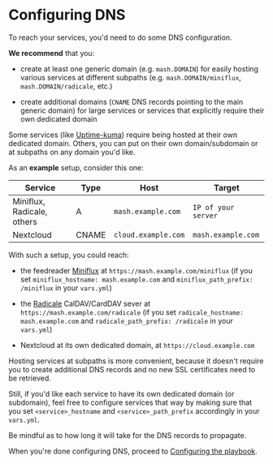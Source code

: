 # Configuring DNS

To reach your services, you'd need to do some DNS configuration.

**We recommend** that you:

- create at least one generic domain (e.g. `mash.DOMAIN`) for easily hosting various services at different subpaths (e.g. `mash.DOMAIN/miniflux`, `mash.DOMAIN/radicale`, etc.)

- create additional domains (`CNAME` DNS records pointing to the main generic domain) for large services or services that explicitly require their own dedicated domain

Some services (like [Uptime-kuma](services/uptime-kuma.md)) require being hosted at their own dedicated domain.
Others, you can put on their own domain/subdomain or at subpaths on any domain you'd like.

As an **example** setup, consider this one:

| Service                    | Type  | Host                | Target              |
|--------------------------- |-------|---------------------|---------------------|
| Miniflux, Radicale, others | A     | `mash.example.com`  | `IP of your server` |
| Nextcloud                  | CNAME | `cloud.example.com` | `mash.example.com`  |

With such a setup, you could reach:

- the feedreader [Miniflux](services/miniflux.md) at `https://mash.example.com/miniflux` (if you set
`miniflux_hostname: mash.example.com` and `miniflux_path_prefix: /miniflux` in your `vars.yml`)

- the [Radicale](services/radicale.md) CalDAV/CardDAV sever at `https://mash.example.com/radicale` (if you set
`radicale_hostname: mash.example.com` and `radicale_path_prefix: /radicale` in your `vars.yml`)

- Nextcloud at its own dedicated domain, at `https://cloud.example.com`

Hosting services at subpaths is more convenient, because it doesn't require you to create additional DNS records and no new SSL certificates need to be retrieved. 

Still, if you'd like each service to have its own dedicated domain (or subdomain), feel free to configure services that way by making sure that you set `<service>_hostname` and `<service>_path_prefix`
accordingly in your `vars.yml`.

Be mindful as to how long it will take for the DNS records to propagate.

When you're done configuring DNS, proceed to [Configuring the playbook](configuring-playbook.md).
